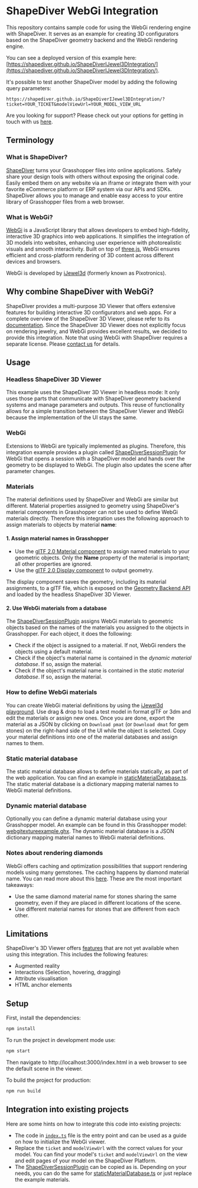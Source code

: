 # ShapeDiver WebGi Integration

This repository contains sample code for using the WebGi rendering engine with ShapeDiver. It serves as an example for creating 3D configurators based on the ShapeDiver geometry backend and the WebGi rendering engine. 

You can see a deployed version of this example here: [https://shapediver.github.io/ShapeDiverIJewel3DIntegration/](https://shapediver.github.io/ShapeDiverIJewel3DIntegration/). 

It's possible to test another ShapeDiver model by adding the following query parameters: 

`https://shapediver.github.io/ShapeDiverIJewel3DIntegration/?ticket=YOUR_TICKET&modelViewUrl=YOUR_MODEL_VIEW_URL`

Are you looking for support? Please check out your options for getting in touch with us [here](https://help.shapediver.com/doc/community-and-support). 

## Terminology

### What is ShapeDiver?

[ShapeDiver](https://shapediver.com) turns your Grasshopper files into online applications. Safely share your design tools with others without exposing the original code. Easily embed them on any website via an iframe or integrate them with your favorite eCommerce platform or ERP system via our APIs and SDKs. ShapeDiver allows you to manage and enable easy access to your entire library of Grasshopper files from a web browser.

### What is WebGi?

[WebGi](https://webgi.xyz/) is a JavaScript library that allows developers to embed high-fidelity, interactive 3D graphics into web applications. It simplifies the integration of 3D models into websites, enhancing user experience with photorealistic visuals and smooth interactivity. Built on top of [three.js](https://threejs.org/), WebGi ensures efficient and cross-platform rendering of 3D content across different devices and browsers. 

WebGi is developed by [iJewel3d](https://iJewel3d.com/) (formerly known as Pixotronics). 

## Why combine ShapeDiver with WebGi?

ShapeDiver provides a multi-purpose 3D Viewer that offers extensive features for building interactive 3D configurators and web apps. For a complete overview of the ShapeDiver 3D Viewer, please refer to its [documentation](https://help.shapediver.com/doc/viewer). 
Since the ShapeDiver 3D Viewer does not explicitly focus on rendering jewelry, and WebGi provides excellent results, we decided to provide this integration. Note that using WebGi with ShapeDiver requires a separate license. Please [contact us](https://www.shapediver.com/contact) for details. 

## Usage

### Headless ShapeDiver 3D Viewer

This example uses the ShapeDiver 3D Viewer in headless mode: It only uses those parts that communicate with ShapeDiver geometry backend systems and manage parameters and outputs. This reuse of functionality allows for a simple transition between the ShapeDiver Viewer and WebGi because the implementation of the UI stays the same. 

### WebGi

Extensions to WebGi are typically implemented as plugins. Therefore, this integration example provides a plugin called [ShapeDiverSessionPlugin](src/ShapeDiverSessionPlugin.ts) for WebGi that opens a session with a ShapeDiver model and hands over the geometry to be displayed to WebGi. The plugin also updates the scene after parameter changes. 

### Materials

The material definitions used by ShapeDiver and WebGi are similar but different. Material properties assigned to geometry using ShapeDiver's material components in Grasshopper can not be used to define WebGi materials directly. Therefore this 
integration uses the following approach to assign materials to objects by material **name**: 

#### 1. Assign material names in Grasshopper

  * Use the [glTF 2.0 Material component](https://help.shapediver.com/doc/gltf-2-0-material) to assign named materials to your geometric objects. Only the **Name** property of the material is important; all other properties are ignored. 
  * Use the [glTF 2.0 Display component](https://help.shapediver.com/doc/gltf-2-0-display) to output geometry. 

The display component saves the geometry, including its material assignments, to a glTF file, which is exposed on the [Geometry Backend API](https://help.shapediver.com/doc/understanding-the-geometry-backend-api) and loaded by the headless ShapeDiver 3D Viewer. 

#### 2. Use WebGi materials from a database
The [ShapeDiverSessionPlugin](src/ShapeDiverSessionPlugin.ts) assigns WebGi materials to geometric objects based on the names of the materials you assigned to the objects in Grasshopper. For each object, it does the following: 

  * Check if the object is assigned to a material. If not, WebGi renders the objects using a default material.
  * Check if the object's material name is contained in the *dynamic material database*. If so, assign the material. 
  * Check if the object's material name is contained in the *static material database*. If so, assign the material. 

### How to define WebGi materials

You can create WebGi material definitions by using the [iJewel3d playground](https://playground.ijewel3d.com/). Use drag & drop to load a test model in format glTF or 3dm and edit the materials or assign new ones. Once you are done, export the material as a JSON by clicking on `Download pmat` (or `Download dmat` for gem stones) on the right-hand side of the UI while the object is selected. Copy your material definitions into one of the material databases and assign names to them.

### Static material database
The static material database allows to define materials statically, as part of the web application. You can find an example in [staticMaterialDatabase.ts](src/staticMaterialDatabase.ts). The static material database is a dictionary mapping material names to WebGi material definitions.

### Dynamic material database
Optionally you can define a dynamic material database using your Grasshopper model. An example can be found in this Grasshopper model: [webgitextureexample.ghx](Grasshopper/webgitextureexample.ghx). The dynamic material database is a JSON dictionary mapping material names to WebGi material definitions. 


### Notes about rendering diamonds

WebGi offers caching and optimization possibilities that support rendering models using many gemstones. The caching happens by diamond material name. You can read more about this [here](https://webgi.xyz/docs/industries/jewellery#cachekey-and-normalmapres). These are the most important takeaways: 

  * Use the same diamond material name for stones sharing the same geometry, even if they are placed in different locations of the scene. 
  * Use different material names for stones that are different from each other.

## Limitations

ShapeDiver's 3D Viewer offers [features](https://help.shapediver.com/doc/viewer) that are not yet available when using this integration. This includes the following features: 

  * Augmented reality
  * Interactions (Selection, hovering, dragging)
  * Attribute visualisation
  * HTML anchor elements

## Setup

First, install the dependencies:
```bash
npm install

```

To run the project in development mode use:
```bash
npm start
```
Then navigate to http://localhost:3000/index.html in a web browser to see the default scene in the viewer.

To build the project for production:
```bash
npm run build
```

## Integration into existing projects

Here are some hints on how to integrate this code into existing projects: 

  *  The code in [`index.ts`](src/index.ts) file is the entry point and can be used as a guide on how to initialize the WebGi viewer.
  * Replace the `ticket` and `modelViewUrl` with the correct values for your model. You can find your model's `ticket` and `modelViewUrl` on the view and edit pages of your model on the ShapeDiver Platform.
  * The [ShapeDiverSessionPlugin](src/ShapeDiverSessionPlugin.ts) can be copied as is. Depending on your needs, you can do the same for [staticMaterialDatabase.ts](src/staticMaterialDatabase.ts) or just replace the example materials.
